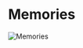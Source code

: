               
# Memories

![Memories](https://i.ibb.co/Z8Y0CJv/Screenshot-2020-10-30-at-11-10-04.png)
